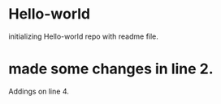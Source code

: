 # Hello-world
initializing Hello-world repo with readme file.
# made some changes in line 2.
Addings on line 4.
